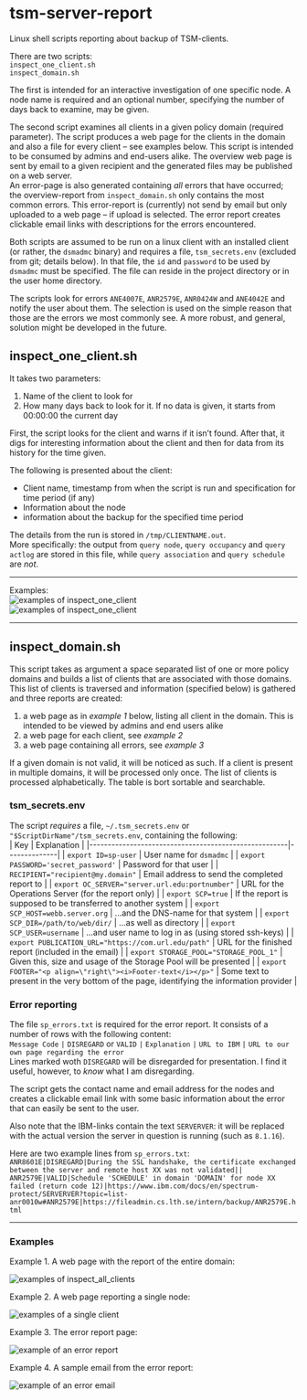 # tsm-server-report
Linux shell scripts reporting about backup of TSM-clients.

There are two scripts:  
`inspect_one_client.sh`  
`inspect_domain.sh`

The first is intended for an interactive investigation of one specific node. A node name is required and an optional number, specifying the number of days back to examine, may be given.

The second script examines all clients in a given policy domain (required parameter). The script produces a web page for the clients in the domain and also a file for every client – see examples below. This script is intended to be consumed by admins and end-users alike. The overview web page is sent by email to a given recipient and the generated files may be published 
on a web server.  
An error-page is also generated containing _all_ errors that have occurred; the overview-report from `inspect_domain.sh` only contains the most common errors. This error-report is (currently) not send by email but only uploaded to a web page – if upload is selected. The error report creates clickable email links with descriptions for the errors encountered. 

Both scripts are assumed to be run on a linux client with an installed client (or rather, the `dsmadmc` binary) and requires a file, `tsm_secrets.env` (excluded from git; details below). 
In that file, the `id` and `password` to be used by `dsmadmc` must be specified. The file can reside in the project directory or in the user home directory.

The scripts look for errors `ANE4007E`, `ANR2579E`, `ANR0424W` and `ANE4042E` and notify the user about them. The selection is used on the simple reason that those are the errors we most 
commonly see. A more robust, and general, solution might be developed in the future.


## inspect\_one\_client.sh
It takes two parameters:

  1. Name of the client to look for
  2. How many days back to look for it. If no data is given, it starts from 00:00:00 the current day

First, the script looks for the client and warns if it isn’t found. After that, it digs for interesting information about the client and then for data from its history for the time given. 

The following is presented about the client:

  * Client name, timestamp from when the script is run and specification for time period (if any)
  * Information about the node
  * information about the backup for the specified time period

The details from the run is stored in `/tmp/CLIENTNAME.out`.  
More specifically: the output from `query node`, `query occupancy` and `query actlog` are stored in this file, while `query association` and `query schedule` are _not_. 

-----

Examples:  
![examples of inspect_one_client](examples_of_inspect_one_client_1v.png)  
![examples of inspect_one_client](examples_of_inspect_one_client_2v.png)

-----

## inspect\_domain.sh

This script takes as argument a space separated list of one or more policy domains and builds a list of clients that are associated with those domains.  
This list of clients is traversed and information (specified below) is gathered and three reports are created:
  1. a web page as in _example 1_ below, listing all client in the domain. This is intended to be viewed by admins and end users alike
  2. a web page for each client, see _example 2_
  3. a web page containing all errors, see _example 3_

If a given domain is not valid, it will be noticed as such. If a client is present in multiple domains, it will be processed only once. The list of clients is processed alphabetically. The 
table is bort sortable and searchable.

### tsm_secrets.env

The script *requires* a file, `~/.tsm_secrets.env` or `"$ScriptDirName"/tsm_secrets.env`, containing the following:  
| Key                                                  | Explanation |
|------------------------------------------------------|--------------|
| `export ID=sp-user`                                  | User name for `dsmadmc` |
| `export PASSWORD='secret_password'`                  | Password for that user |
| `RECIPIENT="recipient@my.domain"`                    | Email address to send the completed report to |
| `export OC_SERVER="server.url.edu:portnumber"`       | URL for the Operations Server (for the report only) |
| `export SCP=true`                                    | If the report is supposed to be transferred to another system |
| `export SCP_HOST=webb.server.org`                    | ...and the DNS-name for that system |
| `export SCP_DIR=/path/to/web/dir/`                   | ...as well as directory |
| `export SCP_USER=username`                           | ...and user name to log in as (using stored ssh-keys) |
| `export PUBLICATION_URL="https://com.url.edu/path"`  | URL for the finished report (included in the email) |
| `export STORAGE_POOL="STORAGE_POOL_1"`               | Given this, size and usage of the Storage Pool will be presented |
| `export FOOTER="<p align=\"right\"><i>Footer-text</i></p>"` | Some text to present in the very bottom of the page, identifying the information provider |


### Error reporting

The file `sp_errors.txt` is required for the error report. It consists of a number of rows with the following content:  
`Message Code` `|` `DISREGARD` or `VALID` `|` `Explanation` `|` `URL to IBM` `|` `URL to our own page regarding the error`  
Lines marked woth `DISREGARD` will be disregarded for presentation. I find it useful, however, to _know_ what I am disregarding.

The script gets the contact name and email address for the nodes and creates a clickable email link with some basic information about the error that can easily be sent to the user.

Also note that the IBM-links contain the text `SERVERVER`: it will be replaced with the actual version the server in question is running (such as `8.1.16`).

Here are two example lines from `sp_errors.txt`:  
`ANR8601E|DISREGARD|During the SSL handshake, the certificate exchanged between the server and remote host XX was not validated||`  
`ANR2579E|VALID|Schedule 'SCHEDULE' in domain 'DOMAIN' for node XX failed (return code 12)|https://www.ibm.com/docs/en/spectrum-protect/SERVERVER?topic=list-anr0010w#ANR2579E|https://fileadmin.cs.lth.se/intern/backup/ANR2579E.html`

-----

### Examples

Example 1. A web page with the report of the entire domain:

![examples of inspect_all_clients](example_of_inspect_all_backup-report.png)

Example 2. A web page reporting a single node:

![examples of a single client](example_of_backup-report_one_client.png)

Example 3. The error report page: 

![example of an error report](example_of_error-report.png)

Example 4. A sample email from the error report:

![example of an error email](example_of_error_email.png)